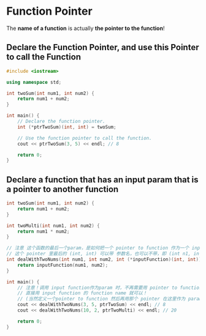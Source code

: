 # Function Pointer

The **name of a function** is actually **the pointer to the function**!

## Declare the Function Pointer, and use this Pointer to call the Function
```cpp
#include <iostream>

using namespace std;

int twoSum(int num1, int num2) {
    return num1 + num2;
}

int main() {
    // Declare the function pointer.
    int (*ptrTwoSum)(int, int) = twoSum;

    // Use the function pointer to call the function.
    cout << ptrTwoSum(3, 5) << endl; // 8

    return 0;
}
```

## Declare a function that has an input param that is a pointer to another function
```cpp
int twoSum(int num1, int num2) {
    return num1 + num2;
}

int twoMulti(int num1, int num2) {
    return num1 * num2;
}

// 注意 这个函数的最后一个param，是如何把一个 pointer to function 作为一个 input param 的，
// 这个 pointer 里最后的 (int, int) 可以带 参数名，也可以不带，即 (int n1, int n2) 也行
int dealWithTwoNums(int num1, int num2, int (*inputFunction)(int, int)) {
    return inputFunction(num1, num2);
}

int main() {
    // 注意！调用 input function作为param 时，不再需要用 pointer to function！
    // 直接用 input function 的 function name 就可以！
    // (当然定义一个pointer to function 然后再用那个 pointer 在这里作为 param 也是可以的，但多此一举)
    cout << dealWithTwoNums(3, 5, ptrTwoSum) << endl; // 8
    cout << dealWithTwoNums(10, 2, ptrTwoMulti) << endl; // 20

    return 0;
}
```
